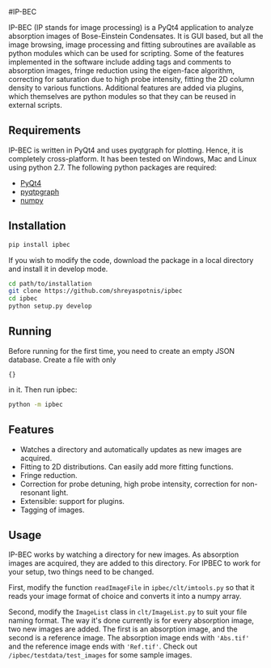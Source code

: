 #IP-BEC

IP-BEC (IP stands for image processing) is a PyQt4 application to analyze
absorption images of Bose-Einstein Condensates. It is GUI based, but all the
image browsing, image processing and fitting subroutines are available as
python modules which can be used for scripting. Some of the features
implemented in the software include adding tags and comments to absorption
images, fringe reduction using the eigen-face algorithm, correcting for
saturation due to high probe intensity, fitting the 2D column density to
various functions. Additional features are added via plugins, which themselves
are python modules so that they can be reused in external scripts.


## Requirements
IP-BEC is written in PyQt4 and uses pyqtgraph for plotting. Hence, it is
completely cross-platform. It has been tested on Windows, Mac and Linux using
python 2.7. The following python packages are required:

- [PyQt4](https://www.riverbankcomputing.com/software/pyqt/download)
- [pyqtpgraph](http://www.pyqtgraph.org/)
- [numpy](http://www.numpy.org/)


## Installation

```bash
pip install ipbec
```

If you wish to modify the code, download the package in a local directory
and install it in develop mode.

```bash
cd path/to/installation
git clone https://github.com/shreyaspotnis/ipbec
cd ipbec
python setup.py develop
```

## Running

Before running for the first time, you need to create an empty JSON database.
Create a file with only
```
{}
```
in it. Then run ipbec:

```bash
python -m ipbec

```


## Features

- Watches a directory and automatically updates as new images are acquired.
- Fitting to 2D distributions. Can easily add more fitting functions.
- Fringe reduction.
- Correction for probe detuning, high probe intensity, correction for
non-resonant light.
- Extensible: support for plugins.
- Tagging of images.

## Usage

IP-BEC works by watching a directory for new images. As absorption images are
acquired, they are added to this directory. For IPBEC to work for your setup,
two things need to be changed.

First, modify the function `readImageFile` in
`ipbec/clt/imtools.py` so that it reads your image format of choice and converts
it into a numpy array.

Second, modify the `ImageList` class in `clt/ImageList.py` to suit your
file naming format. The way it's done currently is for every absorption image,
two new images are added. The first is an absorption image, and the second
is a reference image. The absorption image ends with `'Abs.tif'` and the reference
image ends with `'Ref.tif'`. Check out `/ipbec/testdata/test_images` for some
sample images.
